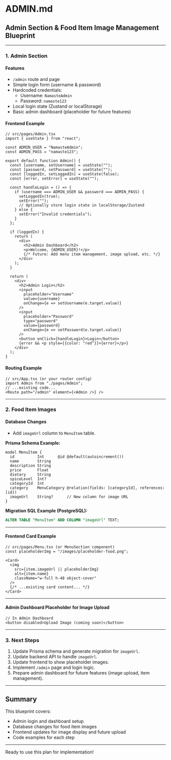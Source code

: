 # ADMIN.md

## Admin Section & Food Item Image Management Blueprint

---

### 1. **Admin Section**

#### **Features**
- `/admin` route and page
- Simple login form (username & password)
- Hardcoded credentials:
  - Username: `NamasteAdmin`
  - Password: `namaste123`
- Local login state (Zustand or localStorage)
- Basic admin dashboard (placeholder for future features)

#### **Frontend Example**

```tsx
// src/pages/Admin.tsx
import { useState } from "react";

const ADMIN_USER = "NamasteAdmin";
const ADMIN_PASS = "namaste123";

export default function Admin() {
  const [username, setUsername] = useState("");
  const [password, setPassword] = useState("");
  const [loggedIn, setLoggedIn] = useState(false);
  const [error, setError] = useState("");

  const handleLogin = () => {
    if (username === ADMIN_USER && password === ADMIN_PASS) {
      setLoggedIn(true);
      setError("");
      // Optionally store login state in localStorage/Zustand
    } else {
      setError("Invalid credentials");
    }
  };

  if (loggedIn) {
    return (
      <div>
        <h2>Admin Dashboard</h2>
        <p>Welcome, {ADMIN_USER}!</p>
        {/* Future: Add menu item management, image upload, etc. */}
      </div>
    );
  }

  return (
    <div>
      <h2>Admin Login</h2>
      <input
        placeholder="Username"
        value={username}
        onChange={e => setUsername(e.target.value)}
      />
      <input
        placeholder="Password"
        type="password"
        value={password}
        onChange={e => setPassword(e.target.value)}
      />
      <button onClick={handleLogin}>Login</button>
      {error && <p style={{color: "red"}}>{error}</p>}
    </div>
  );
}
```

#### **Routing Example**

```tsx
// src/App.tsx (or your router config)
import Admin from "./pages/Admin";
// ...existing code...
<Route path="/admin" element={<Admin />} />
```

---

### 2. **Food Item Images**

#### **Database Changes**

- Add `imageUrl` column to `MenuItem` table.

**Prisma Schema Example:**

```prisma
model MenuItem {
  id          Int      @id @default(autoincrement())
  name        String
  description String
  price       Float
  dietary     String
  spiceLevel  Int?
  categoryId  Int
  category    MenuCategory @relation(fields: [categoryId], references: [id])
  imageUrl    String?      // New column for image URL
}
```

**Migration SQL Example (PostgreSQL):**

```sql
ALTER TABLE "MenuItem" ADD COLUMN "imageUrl" TEXT;
```

---

#### **Frontend Card Example**

```tsx
// src/pages/Menu.tsx (or MenuSection component)
const placeholderImg = "/images/placeholder-food.png";

<Card>
  <img
    src={item.imageUrl || placeholderImg}
    alt={item.name}
    className="w-full h-48 object-cover"
  />
  {/* ...existing card content... */}
</Card>
```

---

#### **Admin Dashboard Placeholder for Image Upload**

```tsx
// In Admin Dashboard
<button disabled>Upload Image (coming soon)</button>
```

---

### 3. **Next Steps**

1. Update Prisma schema and generate migration for `imageUrl`.
2. Update backend API to handle `imageUrl`.
3. Update frontend to show placeholder images.
4. Implement `/admin` page and login logic.
5. Prepare admin dashboard for future features (image upload, item management).

---

## **Summary**

This blueprint covers:
- Admin login and dashboard setup
- Database changes for food item images
- Frontend updates for image display and future upload
- Code examples for each step

---

Ready to use this plan for implementation!
